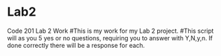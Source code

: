 # Lab2
Code 201 Lab 2 Work
#This is my work for my Lab 2 project.
#This script will as you 5 yes or no questions, requiring you to answer with Y,N,y,n. If done correctly there will be a response for each.